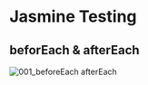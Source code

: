 # Jasmine Testing

## beforEach & afterEach

![001_beforeEach afterEach](https://user-images.githubusercontent.com/30646609/61951525-dac55500-afce-11e9-8b64-e9a2e88c0621.JPG)
